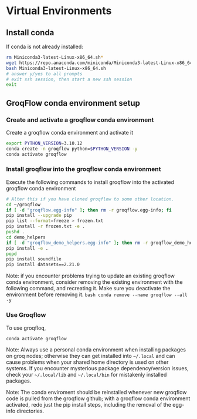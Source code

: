# Virtual Environments

## Install conda 
If conda is not already installed:
```bash
rm Miniconda3-latest-Linux-x86_64.sh*
wget https://repo.anaconda.com/miniconda/Miniconda3-latest-Linux-x86_64.sh
bash Miniconda3-latest-Linux-x86_64.sh
# answer y/yes to all prompts
# exit ssh session, then start a new ssh session
exit
```
## GroqFlow conda environment setup
### Create and activate a groqflow conda environment
Create a groqflow conda environment and activate it
```bash
export PYTHON_VERSION=3.10.12
conda create -n groqflow python=$PYTHON_VERSION -y
conda activate groqflow
```

### Install groqflow into the groqflow conda environment
Execute the following commands to install groqflow into the activated groqflow conda environment

```bash
# Alter this if you have cloned groqflow to some other location.
cd ~/groqflow
if [ -d "groqflow.egg-info" ]; then rm -r groqflow.egg-info; fi
pip install --upgrade pip
pip list --format=freeze > frozen.txt
pip install -r frozen.txt -e .
pushd . 
cd demo_helpers
if [ -d "groqflow_demo_helpers.egg-info" ]; then rm -r groqflow_demo_helpers.egg-info; fi
pip install -e .
popd
pip install soundfile
pip install datasets==2.21.0
```

Note: if you encounter problems trying to update an existing groqflow conda environment, consider removing the existing environment with the following command, and recreating it. Make sure you deactivate the environment before removing it. 
    ```bash
      conda remove --name groqflow --all -y
    ```

### Use Groqflow
To use groqfloq,
```bash
conda activate groqflow
```
Note: Always use a personal conda environment when installing packages on groq nodes; otherwise they can get installed into `~/.local` and can cause problems when your shared home directory is used on other systems. If you encounter mysterious package dependency/version issues, check your `~/.local/lib` and `~/.local/bin` for mistakenly installed packages.

Note: The conda enviroment should be reinstalled whenever new groqflow code is pulled from the groqflow github; with a groqflow conda environment activated, redo just the pip install steps, including the removal of the egg-info directories.

